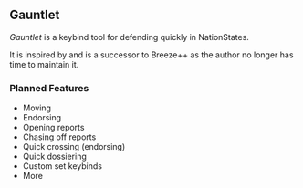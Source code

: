 ## Gauntlet
*Gauntlet* is a keybind tool for defending quickly in NationStates.

It is inspired by and is a successor to Breeze++ as the author no longer has time to maintain it.
### Planned Features
- Moving
- Endorsing
- Opening reports
- Chasing off reports
- Quick crossing (endorsing)
- Quick dossiering
- Custom set keybinds
- More